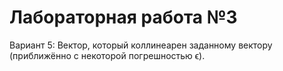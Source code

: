 # Лабораторная работа №3
Вариант 5: Вектор, который коллинеарен заданному вектору (приближённо с некоторой погрешностью ϵ).
